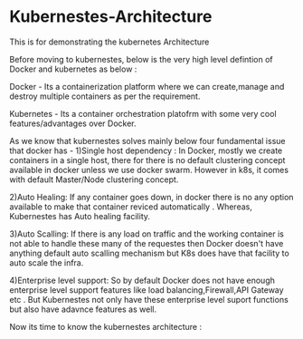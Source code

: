 # Kubernestes-Architecture
This is for demonstrating the kubernetes Architecture

Before moving to kubernestes, below is the very high level defintion of Docker and kubernetes as below : 

Docker - Its a containerization platform where we can create,manage and destroy multiple containers as per the requirement. 

Kubernetes - Its a container orchestration platofrm with some very cool features/advantages over Docker. 

As we know that kubernestes solves mainly below four fundamental issue that docker has - 
1)Single host dependency : In Docker, mostly we create containers in a single host, there for there is no default clustering concept available in docker unless we use docker swarm. However in k8s, it comes with default Master/Node clustering concept. 

2)Auto Healing: If any container goes down, in docker there is no any option available to make that container reviced automatically . Whereas, Kubernestes has Auto healing facility.

3)Auto Scalling: If there is any load on traffic and the working container is not able to handle these many of the requestes then Docker doesn't have anything default auto scalling mechanism but K8s does have that facility to auto scale the infra.

4)Enterprise level support: So by default Docker does not have enough enterprise level support features like load balancing,Firewall,API Gateway etc . But Kubernestes not only have these enterprise level suport functions but also have adavnce features as well. 

Now its time to know the kubernestes architecture : 






